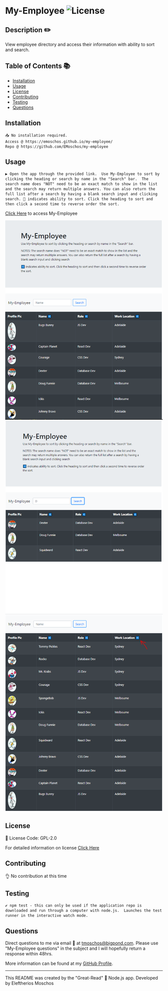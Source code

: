 # My-Employee ![License](https://img.shields.io/static/v1?label=Licesne&message=GPL-2.0&color=green)
  

  ## Description ✏️
  
  View employee directory and access their information with ability to sort and search.
  
  ## Table of Contents 📚
  
  * [Installation](#installation)
  * [Usage](#usage)
  * [License](#license)
  * [Contributing](#Contributing)
  * [Testing](#Testing)
  * [Questions](#Questions)
  
  ## Installation 

  ```
  📥 No installation required.  
  Access @ https://emoschos.github.io/my-employee/
  Repo @ https://github.com/EMoschos/my-employee
  ```

  ## Usage 

  ```
  ▶️ Open the app through the provided link.  Use My-Employee to sort by clicking the heading or search by name in the "Search" bar.  The search name does "NOT" need to be an exact match to show in the list and the search may return multiple answers. You can also return the full list after a search by having a blank search input and clicking search. 🔀 indicates ability to sort. Click the heading to sort and then click a second time to reverse order the sort.
  ```
[Click Here](https://emoschos.github.io/my-employee/) to access My-Employee

![Start App](./images/start.PNG) ![Search App](./images/search.PNG) ![Sort App](./images/sort.PNG)
  ## License 
  
  📜 License Code: GPL-2.0

  For detailed information on license [Click Here](https://opensource.org/licenses/GPL-2.0)
  
  ## Contributing
  
  👌 No contribution at this time
  
  ## Testing 

  ```
  ✔️ npm test - this can only be used if the application repo is downloaded and run through a computer with node.js.  Launches the test runner in the interactive watch mode.
  ```

  ## Questions 
  
  Direct questions to me via email 📧 at [tmoschos@bigpond.com](tmoschos@bigpond.com).  Please use "My-Employee questions" in the subject and I will hopefully return a response within 48hrs.

  More information can be found at my [GitHub Profile](https://github.com/EMoschos).
  
---
This README was created by the "Great-Read" 📝 Node.js app.  Developed by Eleftherios Moschos
